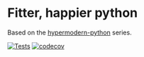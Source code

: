 # Fitter, happier python

Based on the [hypermodern-python](https://cjolowicz.github.io/posts/hypermodern-python-01-setup/) series.

[![Tests](https://github.com/anthonyjatoba/fitter-python/workflows/Tests/badge.svg)](https://github.com/anthonyjatoba/fitter-python/actions?workflow=Tests)
[![codecov](https://codecov.io/gh/anthonyjatoba/fitter-python/branch/main/graph/badge.svg?token=U39TD5TDDI)](https://codecov.io/gh/anthonyjatoba/fitter-python)
